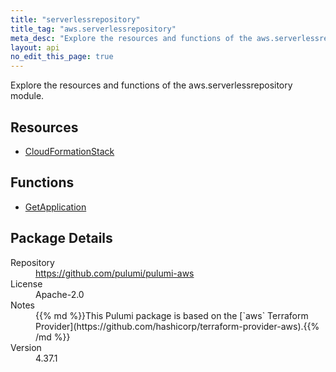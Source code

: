 ```yaml
---
title: "serverlessrepository"
title_tag: "aws.serverlessrepository"
meta_desc: "Explore the resources and functions of the aws.serverlessrepository module."
layout: api
no_edit_this_page: true
---
```


<!-- WARNING: this file was generated by Pulumi Docs Generator. -->
<!-- Do not edit by hand unless you're certain you know what you are doing! -->

Explore the resources and functions of the aws.serverlessrepository module.

<h2 id="resources">Resources</h2>
<ul class="api">
    <li><a href="cloudformationstack" title="CloudFormationStack"><span class="api-symbol api-symbol--resource"></span>CloudFormationStack</a></li>
</ul>

<h2 id="functions">Functions</h2>
<ul class="api">
    <li><a href="getapplication" title="GetApplication"><span class="api-symbol api-symbol--function"></span>GetApplication</a></li>
</ul>

<h2 id="package-details">Package Details</h2>
<dl class="package-details">
	<dt>Repository</dt>
	<dd><a href="https://github.com/pulumi/pulumi-aws">https://github.com/pulumi/pulumi-aws</a></dd>
	<dt>License</dt>
	<dd>Apache-2.0</dd>
	<dt>Notes</dt>
	<dd>{{% md %}}This Pulumi package is based on the [`aws` Terraform Provider](https://github.com/hashicorp/terraform-provider-aws).{{% /md %}}</dd>
	<dt>Version</dt>
	<dd>4.37.1</dd>
</dl>

